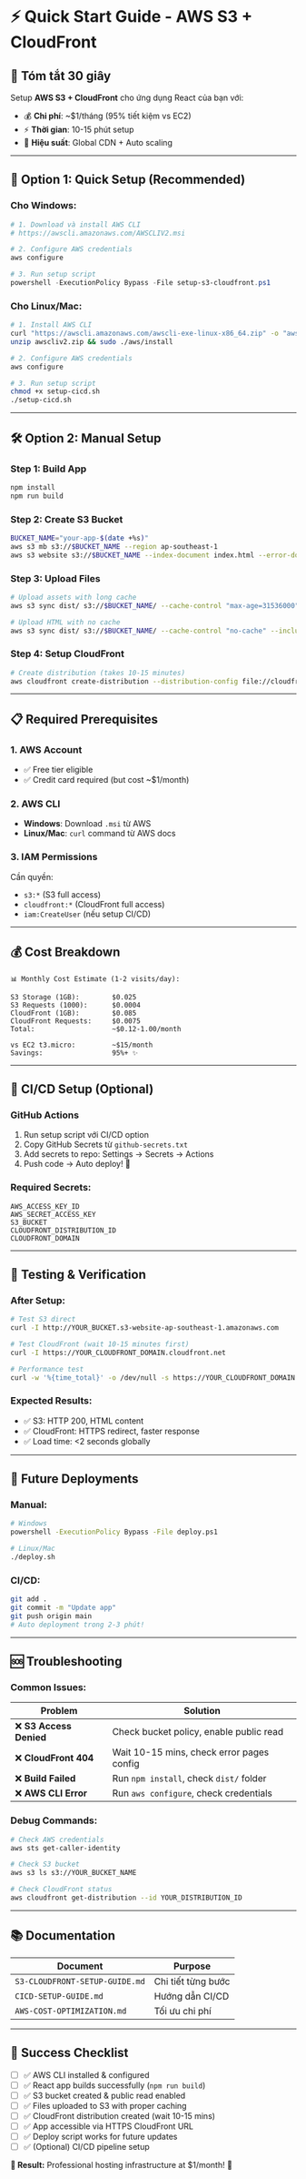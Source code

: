 # ⚡ Quick Start Guide - AWS S3 + CloudFront

## 🎯 **Tóm tắt 30 giây**

Setup **AWS S3 + CloudFront** cho ứng dụng React của bạn với:

- 💰 **Chi phí**: ~$1/tháng (95% tiết kiệm vs EC2)
- ⚡ **Thời gian**: 10-15 phút setup
- 🚀 **Hiệu suất**: Global CDN + Auto scaling

---

## 🚀 **Option 1: Quick Setup (Recommended)**

### **Cho Windows:**

```powershell
# 1. Download và install AWS CLI
# https://awscli.amazonaws.com/AWSCLIV2.msi

# 2. Configure AWS credentials
aws configure

# 3. Run setup script
powershell -ExecutionPolicy Bypass -File setup-s3-cloudfront.ps1
```

### **Cho Linux/Mac:**

```bash
# 1. Install AWS CLI
curl "https://awscli.amazonaws.com/awscli-exe-linux-x86_64.zip" -o "awscliv2.zip"
unzip awscliv2.zip && sudo ./aws/install

# 2. Configure AWS credentials
aws configure

# 3. Run setup script
chmod +x setup-cicd.sh
./setup-cicd.sh
```

---

## 🛠️ **Option 2: Manual Setup**

### **Step 1: Build App**

```bash
npm install
npm run build
```

### **Step 2: Create S3 Bucket**

```bash
BUCKET_NAME="your-app-$(date +%s)"
aws s3 mb s3://$BUCKET_NAME --region ap-southeast-1
aws s3 website s3://$BUCKET_NAME --index-document index.html --error-document index.html
```

### **Step 3: Upload Files**

```bash
# Upload assets with long cache
aws s3 sync dist/ s3://$BUCKET_NAME/ --cache-control "max-age=31536000" --exclude "*.html"

# Upload HTML with no cache
aws s3 sync dist/ s3://$BUCKET_NAME/ --cache-control "no-cache" --include "*.html"
```

### **Step 4: Setup CloudFront**

```bash
# Create distribution (takes 10-15 minutes)
aws cloudfront create-distribution --distribution-config file://cloudfront-config.json
```

---

## 📋 **Required Prerequisites**

### **1. AWS Account**

- ✅ Free tier eligible
- ✅ Credit card required (but cost ~$1/month)

### **2. AWS CLI**

- **Windows**: Download `.msi` từ AWS
- **Linux/Mac**: `curl` command từ AWS docs

### **3. IAM Permissions**

Cần quyền:

- `s3:*` (S3 full access)
- `cloudfront:*` (CloudFront full access)
- `iam:CreateUser` (nếu setup CI/CD)

---

## 💰 **Cost Breakdown**

```
📊 Monthly Cost Estimate (1-2 visits/day):

S3 Storage (1GB):        $0.025
S3 Requests (1000):      $0.0004
CloudFront (1GB):        $0.085
CloudFront Requests:     $0.0075
Total:                   ~$0.12-1.00/month

vs EC2 t3.micro:         ~$15/month
Savings:                 95%+ ✨
```

---

## 🔄 **CI/CD Setup (Optional)**

### **GitHub Actions**

1. Run setup script với CI/CD option
2. Copy GitHub Secrets từ `github-secrets.txt`
3. Add secrets to repo: Settings → Secrets → Actions
4. Push code → Auto deploy! 🎉

### **Required Secrets:**

```
AWS_ACCESS_KEY_ID
AWS_SECRET_ACCESS_KEY
S3_BUCKET
CLOUDFRONT_DISTRIBUTION_ID
CLOUDFRONT_DOMAIN
```

---

## 📱 **Testing & Verification**

### **After Setup:**

```bash
# Test S3 direct
curl -I http://YOUR_BUCKET.s3-website-ap-southeast-1.amazonaws.com

# Test CloudFront (wait 10-15 minutes first)
curl -I https://YOUR_CLOUDFRONT_DOMAIN.cloudfront.net

# Performance test
curl -w '%{time_total}' -o /dev/null -s https://YOUR_CLOUDFRONT_DOMAIN
```

### **Expected Results:**

- ✅ S3: HTTP 200, HTML content
- ✅ CloudFront: HTTPS redirect, faster response
- ✅ Load time: <2 seconds globally

---

## 🚀 **Future Deployments**

### **Manual:**

```bash
# Windows
powershell -ExecutionPolicy Bypass -File deploy.ps1

# Linux/Mac
./deploy.sh
```

### **CI/CD:**

```bash
git add .
git commit -m "Update app"
git push origin main
# Auto deployment trong 2-3 phút!
```

---

## 🆘 **Troubleshooting**

### **Common Issues:**

| Problem                 | Solution                                  |
| ----------------------- | ----------------------------------------- |
| ❌ **S3 Access Denied** | Check bucket policy, enable public read   |
| ❌ **CloudFront 404**   | Wait 10-15 mins, check error pages config |
| ❌ **Build Failed**     | Run `npm install`, check `dist/` folder   |
| ❌ **AWS CLI Error**    | Run `aws configure`, check credentials    |

### **Debug Commands:**

```bash
# Check AWS credentials
aws sts get-caller-identity

# Check S3 bucket
aws s3 ls s3://YOUR_BUCKET_NAME

# Check CloudFront status
aws cloudfront get-distribution --id YOUR_DISTRIBUTION_ID
```

---

## 📚 **Documentation**

| Document                       | Purpose            |
| ------------------------------ | ------------------ |
| `S3-CLOUDFRONT-SETUP-GUIDE.md` | Chi tiết từng bước |
| `CICD-SETUP-GUIDE.md`          | Hướng dẫn CI/CD    |
| `AWS-COST-OPTIMIZATION.md`     | Tối ưu chi phí     |

---

## 🎉 **Success Checklist**

- [ ] ✅ AWS CLI installed & configured
- [ ] ✅ React app builds successfully (`npm run build`)
- [ ] ✅ S3 bucket created & public read enabled
- [ ] ✅ Files uploaded to S3 with proper caching
- [ ] ✅ CloudFront distribution created (wait 10-15 mins)
- [ ] ✅ App accessible via HTTPS CloudFront URL
- [ ] ✅ Deploy script works for future updates
- [ ] ✅ (Optional) CI/CD pipeline setup

**🎯 Result:** Professional hosting infrastructure at $1/month! 🚀
